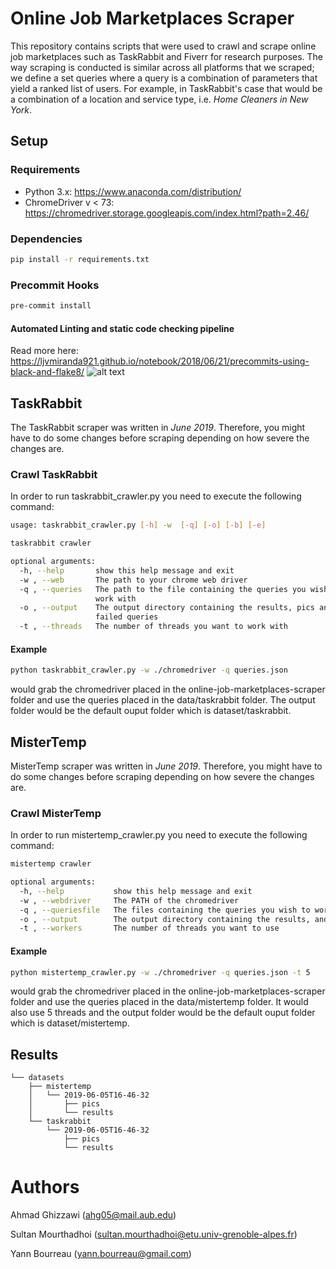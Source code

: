 # Online Job Marketplaces Scraper
This repository contains scripts that were used to crawl and scrape online job marketplaces such as TaskRabbit and Fiverr 
for research purposes. The way scraping is conducted is similar across all platforms that we scraped; we define a set 
queries where a query is a combination of parameters that yield a ranked list of users. For example, in TaskRabbit's 
case that would be a combination of a location and service type, i.e. _Home Cleaners in New York_.

## Setup
### Requirements
- Python 3.x: https://www.anaconda.com/distribution/ 
- ChromeDriver v < 73: https://chromedriver.storage.googleapis.com/index.html?path=2.46/

### Dependencies
```bash
pip install -r requirements.txt
```

### Precommit Hooks
```bash
pre-commit install
```

#### Automated Linting and static code checking pipeline
Read more here: https://ljvmiranda921.github.io/notebook/2018/06/21/precommits-using-black-and-flake8/
![alt text](https://ljvmiranda921.github.io/assets/png/tuts/precommit_pipeline.png)

## TaskRabbit
The TaskRabbit scraper was written in *June 2019*. Therefore, you might have to do some changes before scraping
depending on how severe the changes are. 

### Crawl TaskRabbit
In order to run taskrabbit_crawler.py you need to execute the following command:

```bash
usage: taskrabbit_crawler.py [-h] -w  [-q] [-o] [-b] [-e]

taskrabbit crawler

optional arguments:
  -h, --help       show this help message and exit
  -w , --web       The path to your chrome web driver
  -q , --queries   The path to the file containing the queries you wish to
                   work with
  -o , --output    The output directory containing the results, pics and the
                   failed queries
  -t , --threads   The number of threads you want to work with
```

#### Example

```bash
python taskrabbit_crawler.py -w ./chromedriver -q queries.json 
```

would grab the chromedriver placed in the online-job-marketplaces-scraper folder and use the queries placed in the 
data/taskrabbit folder. The output folder would be the default ouput folder which is 
dataset/taskrabbit.

## MisterTemp
MisterTemp scraper was written in *June 2019*. Therefore, you might have to do some changes before scraping
depending on how severe the changes are. 

### Crawl MisterTemp
In order to run mistertemp_crawler.py you need to execute the following command:

```bash
mistertemp crawler

optional arguments:
  -h, --help           show this help message and exit
  -w , --webdriver     The PATH of the chromedriver
  -q , --queriesfile   The files containing the queries you wish to work with
  -o , --output        The output directory containing the results, and pics 
  -t , --workers       The number of threads you want to use

```
#### Example
```bash
python mistertemp_crawler.py -w ./chromedriver -q queries.json -t 5
```

would grab the chromedriver placed in the online-job-marketplaces-scraper folder and use the queries placed in the 
data/mistertemp folder. It would also use 5 threads and the output folder would be the default ouput folder which is 
dataset/mistertemp.

## Results 
```
└── datasets
    ├── mistertemp
    │   └── 2019-06-05T16-46-32
    │       ├── pics
    │       └── results
    └── taskrabbit
        └── 2019-06-05T16-46-32
            ├── pics
            └── results    
```
# Authors
Ahmad Ghizzawi (ahg05@mail.aub.edu)

Sultan Mourthadhoi (sultan.mourthadhoi@etu.univ-grenoble-alpes.fr)

Yann Bourreau (yann.bourreau@gmail.com)